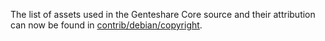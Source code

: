 The list of assets used in the Genteshare Core source and their attribution can now be found in [contrib/debian/copyright](../contrib/debian/copyright).
